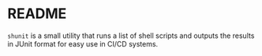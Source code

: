 # README

`shunit` is a small utility that runs a list of shell scripts and outputs the results in JUnit format for easy use in CI/CD systems.
